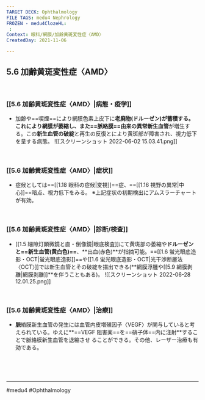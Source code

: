 ```yaml
---
TARGET DECK: Ophthalmology
FILE TAGS: medu4 Nephrology
FROZEN - medu4ClozeHL:
 : 
Context: 眼科/網膜/加齢黄斑変性症〈AMD〉
CreatedDay: 2021-11-06

---
```


## 5.6 加齢黄斑変性症〈AMD〉

<br>

### [[5.6 加齢黄斑変性症〈AMD〉|病態・疫学]]
* 加齢や==喫煙==により網膜色素上皮下に**老廃物(ドルーゼン)**が蓄積する。これにより網膜が萎縮し、また**==脈絡膜==由来の異常新生血管**が増生する。この**新生血管の破綻**と再生の反復とにより黄斑部が障害され、視力低下を呈する病態。
![[スクリーンショット 2022-06-02 15.03.41.png]]
<!--ID: 1636198864336-->


<br>

### [[5.6 加齢黄斑変性症〈AMD〉|症状]]
* 症候としては==[[1.18 眼科の症候|変視]]==症、==[[1.16 視野の異常|中心]]==暗点、視力低下をみる。
※上記症状の初期検出にアムスラーチャートが有効。
<!--ID: 1636198864342-->


<br>

### [[5.6 加齢黄斑変性症〈AMD〉|診断/検査]]
* [[1.5 細隙灯顕微鏡と直・倒像鏡|眼底検査]]にて黄斑部の萎縮や**ドルーゼンと==新生血管(黄白色)==**、**出血(赤色)**が指摘可能。==[[1.6 蛍光眼底造影・OCT|蛍光眼底造影]]==や[[1.6 蛍光眼底造影・OCT|光干渉断層法〈OCT〉]]では新生血管とその破綻を描出できる(**網膜浮腫や[[5.9 網膜剥離|網膜剥離]]**を伴うこともある)。
![[スクリーンショット 2022-06-28 12.01.25.png]]
<!--ID: 1654158132053-->


<br>

### [[5.6 加齢黄斑変性症〈AMD〉|治療]]
* **脈**絡膜新生血管の発生には血管内皮増殖因子〈VEGF〉が関与していると考えられている。ゆえに**==VEGF 阻害薬==を==硝子体==内に注射**することで脈絡膜新生血管を退縮させ ることができる。その他、レーザー治療も有効である。
 
<!--ID: 1636198864348-->


<br><br><br>

---
#medu4 #Ophthalmology 
